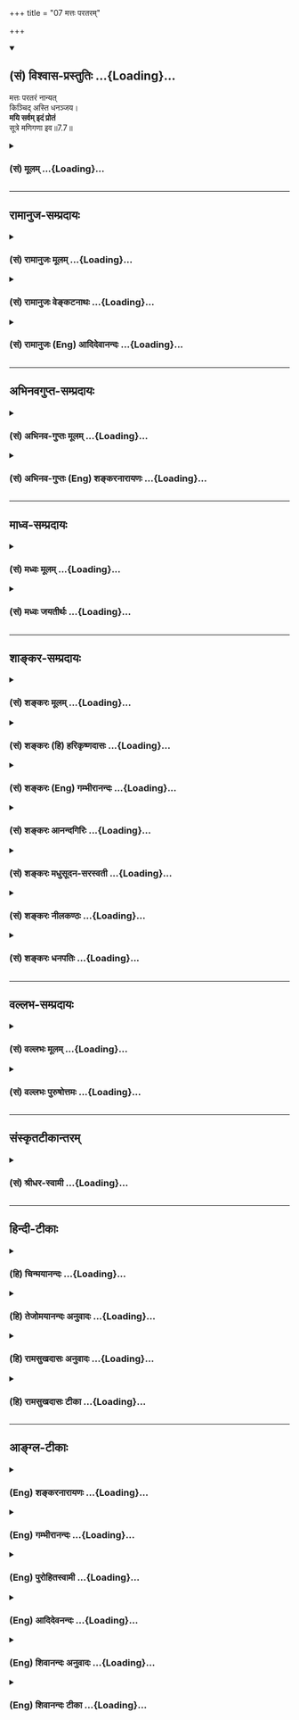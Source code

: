 +++
title = "07 मत्तः परतरम्"

+++
<div class="js_include" newlevelforh1="2" title="(सं) विश्वास-प्रस्तुतिः" unfilled url="/mahAbhAratam/shlokashaH/06-bhIShma-parva/03-bhagavad-gItA-parva/saMskRtam/vishvAsa-prastutiH/07_jnAna-vijnAna-yogaH/07_mattaH_parataram.md">
<details open><summary><h2>(सं) विश्वास-प्रस्तुतिः ...{Loading}...</h2></summary>

मत्तः परतरं नान्यत्  
किञ्चिद् अस्ति धनञ्जय।  
**मयि सर्वम् इदं प्रोतं**  
सूत्रे मणिगणा इव॥7.7॥
</details>
</div>
<div class="js_include collapsed" newlevelforh1="3" title="(सं) मूलम्" unfilled url="/mahAbhAratam/shlokashaH/06-bhIShma-parva/03-bhagavad-gItA-parva/saMskRtam/mUlam/07_jnAna-vijnAna-yogaH/07_mattaH_parataram.md">
<details><summary><h3>(सं) मूलम् ...{Loading}...</h3></summary>

मत्तः परतरं नान्यत्किञ्चिदस्ति धनञ्जय।  
मयि सर्वमिदं प्रोतं सूत्रे मणिगणा इव।।7.7।।
</details>
</div>


_________________
## रामानुज-सम्प्रदायः
<div class="js_include collapsed" newlevelforh1="3" title="(सं) रामानुजः मूलम्" unfilled url="/mahAbhAratam/shlokashaH/06-bhIShma-parva/03-bhagavad-gItA-parva/saMskRtam/rAmAnujaH/mUlam/07_jnAna-vijnAna-yogaH/07_mattaH_parataram.md">
<details><summary><h3>(सं) रामानुजः मूलम् ...{Loading}...</h3></summary>

।।7.7।। यथा सर्वकारणस्य अपि प्रकृतिद्वयस्य कारणत्वेन सर्वाचेतनवस्तुशेषिणः
चेतनस्य अपि शेषित्वेन कारणतया शेषितया च अहं परतरः तथा
ज्ञानशक्तिबलादिगुणयोगेन च अहम् एव परतरः **मत्तः अन्यत्** मद्व्यतिरिक्तं
**किञ्चिद्** ज्ञानबलादिगुणान्तरयोगि **परतरं न अस्ति।**सर्वम् इदं
**चिदचिद्वस्तुजातं कार्यावस्थं कारणावस्थं च मच्छरीरभूतं** सूत्रे
**मणिगणवदात्मतया अवस्थिते** मयि प्रोतम् **आश्रितम्।  
  
यस्य पृथिवी शरीरम् (बृ॰ उ॰ 3।7।3)यस्यात्मा शरीरम् (बृ उ 3।7।22)एष
सर्वभूतान्तरात्मापहतपाप्मा दिव्यो देव एको नारायणः (सु॰ उ॰ 7) इति
आत्मशरीरभावेन अवस्थानम् च जगद्ब्रह्मणोः अन्तर्यामिब्राह्मणादिषु
सिद्धम्। अतः सर्वस्य परमपुरुषशरीरत्वेन आत्मभूतपरमपुरुषप्रकारत्वात्
सर्वप्रकारः परमपुरुष एव अवस्थित इति सर्वैः शब्दैः तस्य एव अभिधानम् इति
तत्तत्सामानाधिकरण्येन आह** रसः अहम् **इति चतुर्भिः**

</details>
</div>
<div class="js_include collapsed" newlevelforh1="3" title="(सं) रामानुजः वेङ्कटनाथः" unfilled url="/mahAbhAratam/shlokashaH/06-bhIShma-parva/03-bhagavad-gItA-parva/saMskRtam/rAmAnujaH/venkaTanAthaH/07_jnAna-vijnAna-yogaH/07_mattaH_parataram.md">
<details><summary><h3>(सं) रामानुजः वेङ्कटनाथः ...{Loading}...</h3></summary>

  
  
।।7.7।। मत्तः परतरम् इत्यत्र पूर्वोक्तस्यैवार्थस्य व्यतिरेकेण
दृढीकरणमात्रपरत्वे मन्दप्रयोजनत्वम् अहं परतर इत्येवंरूपेण
पूर्वमनुक्तेश्च तद्व्यतिरेकनिषेधोऽपि नातीवोचितः।
अतोऽनुपदिष्टापूर्वार्थपरत्वमेव शब्दस्य सम्भवदपरित्याज्यमित्यभिप्रायेणाह
यथेति। पूर्वश्लोकस्थतथाशब्दोऽत्रानुषक्तः
ततश्चानन्तमहाविभूतियोगोऽनन्तगुणयोगे दृष्टान्तित इत्यभिप्रायेणाह तथा
ज्ञानशक्तीति। शेषित्वेनेत्यन्तमर्थस्थितिप्रदर्शनङ्कारणतया शेषितया चेति
परतरत्वप्रकारकथनमित्यपुनरुक्तिः। नन्वहमेवेत्यवधारणमशक्यम्
स्वस्मात्परतरनिषेधेऽपि समनिषेधाप्रतीतेरित्यत्राह मत्तोऽन्यदिति।
मद्व्यतिरिक्तमिति। अयमभिप्रायः मत्तः इति पञ्चमीन परतरं इत्यनेनान्विता
तथा सत्यन्यशब्दानन्वयप्रसङ्गात् अतोमत्तोऽन्यत्परतरं नास्ति इत्यन्वये
अहमेव परतर इति फलितम् ततश्च समाभ्यधिकदरिद्रत्वमुक्तं भवति
इति। ज्ञानबलादिगुणान्तरयोगि किञ्चिदपीत्यनेन ब्रह्मेशानादयोऽधिकारिणः
परिशुद्धात्मानश्च क्रोडीकृताः। एवंभूमिरापः 7।4 इत्यादिना
निरपेक्षप्रकृतिपरिणामवादः केवलचेतनसन्निधिमात्र परिणामित्वं
प्रकृतिपुरुषयोरीश्वरं प्रत्यशेषत्ववादश्च निरस्तः। मत्तः परतरम् इत्यनेन तु
त्रिमूर्त्यैक्यसाम्योत्तीर्णव्यक्त्यन्तरप्रवाहेश्वरपक्षाः
प्रतिक्षिप्ताः। अथ पूर्वोक्तसर्वोपादानत्वप्रसक्तसविकारत्वपरिहारार्थं
पृथक्सिद्धप्रकृतिपुरुषादिवादनिरासार्थं च सर्वाधारत्वमुखेन
सर्वशरीरित्वमुच्यतेमयि इत्यर्धेन। सर्वमिदम् इत्यनेन
सर्वावस्थसमस्तचिदचिद्वस्तुसंग्रह इत्यभिप्रायेणोक्तं
चिदचिद्वस्तुजातमित्यादि। सूत्रमणिगणदृष्टान्तसामर्थ्यात्प्रोतम् इत्यनेन
चानुप्रवेशाश्रयाश्रयि भावप्रतीतेः। शरीरलक्षणमपि सूचितमित्यभिप्रायेण
मच्छरीरभूतमित्यादिकमुक्तम्। एकस्यैव सर्वाधारत्वमनुप्रविष्टस्य
गूढत्वमाधेयभूतप्रकृत्याद्यधीनस्थितिविरहश्च सूत्रदृष्टान्तसिद्धः।
प्रोतशब्देन सूत्रवद्बहिर्व्याप्त्यभावप्रतीतिव्युदासायाह आश्रितमिति। अत्र
सुबालोपनिषद्वाक्योपादानमन्तर्यामिणो
नारायणत्वव्यक्त्यर्थमन्तर्यामिब्राह्मणानुक्ततत्त्वान्तरसङ्ग्रहार्थं च।  
  

</details>
</div>
<div class="js_include collapsed" newlevelforh1="3" title="(सं) रामानुजः (Eng) आदिदेवानन्दः" unfilled url="/mahAbhAratam/shlokashaH/06-bhIShma-parva/03-bhagavad-gItA-parva/saMskRtam/rAmAnujaH/english/AdidevAnandaH/07_jnAna-vijnAna-yogaH/07_mattaH_parataram.md">
<details><summary><h3>(सं) रामानुजः (Eng) आदिदेवानन्दः ...{Loading}...</h3></summary>

7.7 I am absolutely superior to all in two ways: 1) I am the cause of both the Prakrtis and I am also their controlling master (Sesin). This controllership over inanimate nature is exercised through the animate Prakrti (the Jivas) who form the inner controller (Sesin) of their bodies which are constituted of inanimate nature. 2) I am supreme to all in another sense also - as the possessor of knowledge, power, strength etc., in an infinite degree. There is no entity other than Me with such attributes of an eal or superior nature. The aggregate of all the animate and inanimate things, whether in their causal state or in the state of effect, is strung on Me who abides as their Self, as a row of gems on a thread. They depend on Me. And it is proved that the universe of inanimate and animate beings exists as the body with Brahman (i.e.
the Supreme Person) as their Self as declared by the Antaryami-brahmana and other texts: 'He whose body is the earth' (Br. U., 3.7-3), 'He whose body is the self' (Br. U. Madh., 3.7.22), and 'He is the inner self of all beings, without evil, He is the Lord in the supreme heaven, He is the one Narayana' (Su. U., 7). Thus, as everything constitutes the body of the Supreme Person forming only a mode of His who is their Self, the Supreme Person alone exists, and all things (which we speak of as diversity) are only His modes. Therefore all terms used in common parlance for different things, denote Him only. Sri Krsna shows this by coordinating some important ones among these entities with Himself.

</details>
</div>


_________________
## अभिनवगुप्त-सम्प्रदायः
<div class="js_include collapsed" newlevelforh1="3" title="(सं) अभिनव-गुप्तः मूलम्" unfilled url="/mahAbhAratam/shlokashaH/06-bhIShma-parva/03-bhagavad-gItA-parva/saMskRtam/abhinava-guptaH/mUlam/07_jnAna-vijnAna-yogaH/07_mattaH_parataram.md">
<details><summary><h3>(सं) अभिनव-गुप्तः मूलम् ...{Loading}...</h3></summary>

।।7.6 7.7।। एतद्योनीनि इति। मत्तः इति। उपधारय अभ्यासाहितानुभवक्रमेण (
अभ्यासानुभव ) आत्मसमीपे कुरु। एवं च त्वमेवोपधारय यत् अहं वासुदेवो भूतः
+++(S K वासुदेवीभूतः)+++ सर्वस्य प्रभवः प्रलयश्च। अहम् +++(N omit the sentence
अहं प्रदर्शितम्)+++ इत्यनेन प्रकृतिपुरुषपुरुषोत्तमेभ्यो व्यतिरिक्तोऽपि
ईश्वरः सर्वथा सर्वानुगतत्वेन स्थित इति साङ्ख्ययोगयोर्नास्ति भेदवादः इति
प्रदर्शितम्। सूत्रे मणिगणा इव यथा तन्तुरनवध्रियमाणरूपोऽपि अन्तर्लीनतया
स्थितः एवमहं सर्वत्र।

</details>
</div>
<div class="js_include collapsed" newlevelforh1="3" title="(सं) अभिनव-गुप्तः (Eng) शङ्करनारायणः" unfilled url="/mahAbhAratam/shlokashaH/06-bhIShma-parva/03-bhagavad-gItA-parva/saMskRtam/abhinava-guptaH/english/shankaranArAyaNaH/07_jnAna-vijnAna-yogaH/07_mattaH_parataram.md">
<details><summary><h3>(सं) अभिनव-गुप्तः (Eng) शङ्करनारायणः ...{Loading}...</h3></summary>

7.6-7 Etadyonini etc. Mattah etc. Keep them nearby : You should place
them in your neihbourhood following the method of experience augmented
by practice. Or \[it may mean that\] You should bear in mind that I, the
Vasudeva, am both the origin and destruction of all beings. What is
indicated by 'I' is this : Even though \[it is viewed that\] the
Absolute (Isvara) is distinct from the Prakrti, Soul and Supreme Soul,
It remains by all means immanent in all; hence there is no room for the
theory of dualism of the Sankhya and the Yoga schools. Just as the
pearls on the string. Just as the string does exist unobserved in the
interior \[in a necklace\] though its form remains undetected, in the
same fashion I remain in all.

</details>
</div>


_________________
## माध्व-सम्प्रदायः
<div class="js_include collapsed" newlevelforh1="3" title="(सं) मध्वः मूलम्" unfilled url="/mahAbhAratam/shlokashaH/06-bhIShma-parva/03-bhagavad-gItA-parva/saMskRtam/madhvaH/mUlam/07_jnAna-vijnAna-yogaH/07_mattaH_parataram.md">
<details><summary><h3>(सं) मध्वः मूलम् ...{Loading}...</h3></summary>

।।7.7।। अहमेव परतरः मत्तोऽन्यत्परतरं न किञ्चिदपि।

</details>
</div>
<div class="js_include collapsed" newlevelforh1="3" title="(सं) मध्वः जयतीर्थः" unfilled url="/mahAbhAratam/shlokashaH/06-bhIShma-parva/03-bhagavad-gItA-parva/saMskRtam/madhvaH/jayatIrthaH/07_jnAna-vijnAna-yogaH/07_mattaH_parataram.md">
<details><summary><h3>(सं) मध्वः जयतीर्थः ...{Loading}...</h3></summary>

।।7.7।। नन्वपरं परं च तत्त्वमुक्त्वा परतरोऽहमिति वक्तव्यंमत्तः इति
किमुच्यते इत्यतस्तात्पर्यमाह **अहमेवे**ति। परापरप्रकृत्योः
स्वाधीनत्वोक्त्यैव स्वस्य परतरत्वमुक्तप्रायम्। किं त्वपरतत्त्वं यथाऽनेकं
भूम्यादिभेदेन तथा च परतत्त्वंमुक्तस्तु स्यात्पराभासः इति वचनात्। तथा
परतरमपि किमनेकमुत त्वमेक एव इति जिज्ञासायामहमेव परतर इत्यनेनोच्यत
इत्यर्थः। कथमनेनेदं लभ्यते भगवत्प्रतियोगिकाधिक्यवन्निषेधस्यात्र
प्रतीतेरित्यतो योजयति **मत्त** इति। अन्यथा तरपोऽन्यशब्दस्य च
वैयर्थ्यादिति भावः।

</details>
</div>


_________________
## शाङ्कर-सम्प्रदायः
<div class="js_include collapsed" newlevelforh1="3" title="(सं) शङ्करः मूलम्" unfilled url="/mahAbhAratam/shlokashaH/06-bhIShma-parva/03-bhagavad-gItA-parva/saMskRtam/shankaraH/mUlam/07_jnAna-vijnAna-yogaH/07_mattaH_parataram.md">
<details><summary><h3>(सं) शङ्करः मूलम् ...{Loading}...</h3></summary>

।।7.7।। **मत्तः** परमेश्वरात् **परतरम् अन्यत्** कारणान्तरं **किञ्चित्
नास्ति न** विद्यते अहमेव जगत्कारणमित्यर्थः हे **धनञ्जय।** यस्मादेवं
तस्मात् **मयि** परमेश्वरे सर्वाणि भूतानि **सर्वमिदं** जगत् **प्रोतं**
अनुस्यूतम् अनुगतम् अनुविद्धं ग्रथितमित्यर्थ दीर्घतन्तुषु पटवत् सूत्रे च
**मणिगणा इव**।। केन केन धर्मेण विशिष्टे त्वयि सर्वमिदं प्रोतमित्युच्यते

</details>
</div>
<div class="js_include collapsed" newlevelforh1="3" title="(सं) शङ्करः (हि) हरिकृष्णदासः" unfilled url="/mahAbhAratam/shlokashaH/06-bhIShma-parva/03-bhagavad-gItA-parva/saMskRtam/shankaraH/hindI/harikRShNadAsaH/07_jnAna-vijnAna-yogaH/07_mattaH_parataram.md">
<details><summary><h3>(सं) शङ्करः (हि) हरिकृष्णदासः ...{Loading}...</h3></summary>

।।7.7।। ऐसा होनेके कारण मुझ परमेश्वरसे परतर ( अतिरिक्त ) जगत्का कारण अन्य
कुछ भी नहीं है अर्थात् मैं ही जगत्का एकमात्र कारण हूँ। हे धनंजय क्योंकि
ऐसा है इसलिये यह सम्पूर्ण जगत् और समस्त प्राणी मुझ परमेश्वरमें दीर्घ
तन्तुओंमें वस्त्रकी भाँति तथा सूत्रमें मणियोंकी भाँति पिरोया हुआ
अनुस्यूत अनुगत बिंधा हुआ गूँथा हुआ है।

</details>
</div>
<div class="js_include collapsed" newlevelforh1="3" title="(सं) शङ्करः (Eng) गम्भीरानन्दः" unfilled url="/mahAbhAratam/shlokashaH/06-bhIShma-parva/03-bhagavad-gItA-parva/saMskRtam/shankaraH/english/gambhIrAnandaH/07_jnAna-vijnAna-yogaH/07_mattaH_parataram.md">
<details><summary><h3>(सं) शङ्करः (Eng) गम्भीरानन्दः ...{Loading}...</h3></summary>

7.7 O Dhananjaya, asti, there is; na anyat kincit, nothing else
whatsoever, no other cause; parataram, higher; mattah, than Me, the
supreme God; i.e. I Myself am the source of the world. Since this is so,
therefore, sarvam, all; idam, this, all things, the Universe; protam,is
strung, woven, connected, i.e. transfixed; mayi, on Me, the supreme God;
like cloth in the warp, \[Like cloth formed by threads constituting its
warp and woof.\] and iva, like; maniganah, peals; sutre,on a string.
'What alities are You endowed with, by virtue of which all this is
strung on You; This is being answered:

</details>
</div>
<div class="js_include collapsed" newlevelforh1="3" title="(सं) शङ्करः आनन्दगिरिः" unfilled url="/mahAbhAratam/shlokashaH/06-bhIShma-parva/03-bhagavad-gItA-parva/saMskRtam/shankaraH/AnandagiriH/07_jnAna-vijnAna-yogaH/07_mattaH_parataram.md">
<details><summary><h3>(सं) शङ्करः आनन्दगिरिः ...{Loading}...</h3></summary>

।।7.7।। प्रधानात्परतोऽक्षरात्पुरुषवत्परमात्मनोऽपि परादन्यत्परं
स्यादित्याशङ्क्य प्रकृतिद्वयद्वारा सर्वकारणत्वमीश्वरस्योक्तमुपजीव्य
परिहरति **यतस्तस्मादिति।** नान्यदस्ति परमित्यत्र हेतुमाह **मयीति।**
परतरशब्दार्थमाह **अन्यदिति।** स्वातन्त्र्यव्यावृत्त्यर्थमन्तरशब्दः।
निषेधफलं कथयति **अहमेवेति।** सर्वजगत्कारणत्वेन सिद्धमर्थं
द्वितीयार्धव्याख्यानेन विशदयति **यस्मादिति।** अतो (यथा) दीर्घेषु
तिर्यक्षु च पटघटितेषु तन्तुषु पटस्यावगतिरवगम्यते तद्वन्मय्येवानुगतं
जगदित्याह **दीर्घेति।** यथा च मणयः सूत्रेऽनुस्यूतास्तेनैव ध्रियन्ते
तदभावे विप्रकीर्यन्ते यथा मयैवात्मभूतेन सर्वं व्याप्तं ततो निकृष्टं
विनष्टमेव स्यादिति श्लोकोक्तं दृष्टान्तमाह **सूत्र इति।**

</details>
</div>
<div class="js_include collapsed" newlevelforh1="3" title="(सं) शङ्करः मधुसूदन-सरस्वती" unfilled url="/mahAbhAratam/shlokashaH/06-bhIShma-parva/03-bhagavad-gItA-parva/saMskRtam/shankaraH/madhusUdana-sarasvatI/07_jnAna-vijnAna-yogaH/07_mattaH_parataram.md">
<details><summary><h3>(सं) शङ्करः मधुसूदन-सरस्वती ...{Loading}...</h3></summary>

।।7.7।। यस्मादहमेव मायया सर्वस्य जगतो
जन्मस्थितिभङ्गहेतुस्तस्मात्परमार्थतः
निखिलदृश्याकारपरिणतमायाधिष्ठानात्सर्वभासकान्मत्तः सद्रूपेण स्फुरणरूपेण च
सर्वानुस्यूतात्स्वत्प्रकाशपरमानन्दचैतन्यघनात्परमार्थसत्यात्स्वप्नदृश इव
स्वाप्निकं मायाविन इव मायिकं
शुक्तिशकलावच्छिन्नचैतन्यादिवत्तदज्ञानकल्पितं रजतं परतरं
परमार्थसत्यमन्यात्किंचिदपि नास्ति। हे धनंजय मयि कल्पितं परमार्थतो न
मत्तो भिद्यत इत्यर्थः। तदनन्यत्वमारम्भणशब्दादिभ्यः इति न्यायात्।
व्यवहारदृष्ट्या तु मयि सद्रूपे स्फुरणरूपे च सर्वमिदं जडजातं प्रोतं
ग्रथितं मत्सत्तया सदिव मत्स्फुरणेन च स्फुरदिव व्यवहाराय मायामयाय
कल्प्यते। सर्वस्य चैतन्यग्रथितत्वमात्रे दृष्टान्तः सूत्रे मणिगणा इवेति।
अथवा सूत्रै तैजसात्मनि हिरण्यगर्भे स्वप्नदृशि स्वप्नप्रोता मणिगणा इवेति
सर्वांशे दृष्टान्तो व्याख्येयः। अन्ये तुपरमतः
सेतून्मानसंबन्धभेदव्यपदेशेभ्यः इति सूत्रोक्तस्य पूर्वपक्षस्योत्तरत्वेन
श्लोकमिमं व्याचक्षते। मत्तः सर्वज्ञात्सर्वशक्तेः सर्वकारणात्परतरं
प्रशस्यतरं सर्वस्य जगतः सृष्टिसंहारयोः स्वतन्त्रं कारणमन्यन्नास्ति। हे
धनंजय यस्मादेवं तस्मान्मयि सर्वकारणे सर्वमिदं कार्यजातं प्रोतं ग्रथितं
नान्यत्र। सूत्रे मणिगणा इवेति दृष्टान्तस्तु ग्रथितत्वमात्रे नतु
कारणत्वे। कनककुण्डलादिवदिति तु योग्यो दृष्टान्तः।

</details>
</div>
<div class="js_include collapsed" newlevelforh1="3" title="(सं) शङ्करः नीलकण्ठः" unfilled url="/mahAbhAratam/shlokashaH/06-bhIShma-parva/03-bhagavad-gItA-parva/saMskRtam/shankaraH/nIlakaNThaH/07_jnAna-vijnAna-yogaH/07_mattaH_parataram.md">
<details><summary><h3>(सं) शङ्करः नीलकण्ठः ...{Loading}...</h3></summary>

।।7.7।। एवमेकविज्ञानात्सर्वविज्ञानं प्रकृतमात्मनो जगदुपादानत्वेनोपपाद्य
तत एवात्मनो निर्विकारत्वहाने प्राप्ते आह **मत्त इति।** कारणान्मृदादेः
परं पृथग्भूतं घटादि व्यवहारे तयोर्भेदानुभवात्। परतरं तु
गवाश्वादिमृदनुपादानकत्वात्। एवं ब्रह्मणः परतरं तदनुपादानकं किञ्चिदपि
नास्ति। हे धनंजय एवं प्रपञ्चे ब्रह्माव्यतिरेकं प्रदर्श्य ब्रह्मणि
प्रपञ्चव्यतिरेकं सदृष्टान्तमाह **मयीति।** मयि सद्रूपेण स्फुरणरूपेण च
सूत्रवत्सर्वत्रानुस्यूते यदिदं सर्वं मणिगणवत्परस्परव्यावृत्तं तत्प्रोतं
तेन व्यावृत्तेभ्योऽनुवृत्तं भिन्नमिति न्यायेन प्रपञ्चातीतोऽहमतो न मम
विकारित्वमित्यर्थः।

</details>
</div>
<div class="js_include collapsed" newlevelforh1="3" title="(सं) शङ्करः धनपतिः" unfilled url="/mahAbhAratam/shlokashaH/06-bhIShma-parva/03-bhagavad-gItA-parva/saMskRtam/shankaraH/dhanapatiH/07_jnAna-vijnAna-yogaH/07_mattaH_parataram.md">
<details><summary><h3>(सं) शङ्करः धनपतिः ...{Loading}...</h3></summary>

।।7.7।। यस्मादेवं तस्मान्मत्तः परमेस्वरात्परतरमन्यत्कारणान्तरं
किंचिन्नास्ति न विद्यते अहमेव सर्वस्मात्परः जगत्कारणमित्यर्थः।
परतराभावप्रदर्शनेन परम्। अतःसेतून्मानसंबन्धभेदव्यपदेशेभ्यः इति
सूत्रोक्ताशङ्कापि परिहृता। परमेश्वरात्परमन्यदस्ति। कुतःअयमात्मा स सेतुः
इति सेतोश्चतुष्पादित्याद्युन्मानस्यसता सोभ्य तदा संपन्नो भवति इति
संबन्धस्यअथ य एोऽन्तरादित्येय एषोऽन्तरक्षिणि इति भदस्य व्यपदेशेभ्य इति
तदर्थः। तथाच सिद्धान्तसूत्राणिसामान्यात्तु बुद्य्धर्थः
पादवत्स्थानविशेषात्प्रकाशादिवत्उपपत्तेश्च तथान्यप्रतिषेधात्अनेन
सर्वगतत्वमायामशब्दीदिभ्यः इति। तुशब्दः पूर्वपक्षव्यावृत्त्यर्थः। न
ब्राह्मणोऽन्यात्किंचिद्भवितुमर्हति प्रमाणाभावात्। नह्यन्यस्यास्तित्वे
किंचित्प्रमाणमुपलभामहे। सर्वस्य हि जनिमतो वस्तुजातस्य जन्मादि ब्रह्मणो
भवतीति निर्धारितमनन्यत्वं च कारणात्कार्यस्य। नच ब्रह्मव्यतिरिक्तं
किंचिदजं संभवतिसदेव सोभ्येदमग्र आसीदेकमेवाद्वितीयम्
इत्यवधारणादेकविज्ञानेन च सर्वविज्ञानप्रतिज्ञानान्न
ब्रह्मव्यतिरिक्तवस्त्वस्तित्वमवकल्पते। नतु सेत्वादिव्यपदेशो
ब्रह्मव्यतिरिक्तत्वं सूचयतीत्युक्तं तत्प्रत्युच्यते।
सेतुसामान्यात्सेतुशब्द आत्मनि प्रयुक्त इति श्लिष्यते जगतस्तन्मर्यादानां
च विधारकत्वं सेतुसामान्यमात्मनोऽतः सेतुरिव सेतुरिति प्रकृत आत्मा
स्तूयते। सेतुं तीर्त्वेत्यपि तरतेरतिक्रमासंभवात्प्राप्नोत्यर्थे एव
वर्तते यथा व्याकरणं तीर्ण इति प्राप्त उच्यते नातिक्रान्तस्तद्वत्
उन्मादव्यपदेशोऽपि न ब्रह्मव्यरिरिक्तवस्त्वस्तित्वप्रतिपत्त्यर्थः किंतु
बुद्य्धर्थ उपासनार्थः पादवत्। यथा मनआकाशयोरध्यात्ममधितैवतं च
ब्रह्मप्रतीकयोराम्रातयोश्चत्वारो वाक्प्राणचक्षुःश्रोत्राणीति
सनःसंबन्धिनः पादाः कल्पिताः चत्वारश्चाग्निवायुसूर्यदिशः आकाशसंबन्धिनः
आध्यानाय तद्वत्। यद्वा व्यवहाराय कार्षापणपादविभागकल्पनावत्। यदप्युक्तं
संबन्धव्यपदेशाद्भेदव्यपदेशाच्च परमेश्वरात्परमिति तदप्यसत्। यत एकस्यापि
स्थानविशेषापेक्षयैतौ य उपशमः स परमात्मना संबन्ध इत्युपाध्यपेक्षयोपचर्यते
न मितत्वापेक्षया तथा भेदव्यपदेशोऽपि ब्रह्मण उपाधिभेदापेक्षयैव न
स्वरुपभेदा पेक्षया। तत्र दृष्टान्तमाह प्रकाशवत्। यथैकस्यैव
सौर्यादिप्रकाशस्य सूचीपाशादिषूपाध्यपेक्षस्यैव संबन्धभदव्यपदेशो तद्वत्
मुख्यएव संबन्धादिः किं न स्यादित्याशङ्क्याह। उपपत्तेश्च
उपचारस्यैवोपपत्तेश्च। एवं सेत्वादिव्यपदेशान्तपरपक्षे हेतूनुन्मथ्य
संप्रति स्वपक्षं हेत्वन्तरेणोपसंहरति। तथान्यपर्तिषेधादपि न ब्रह्मणः परं
बस्त्वन्तरमस्तीति गम्यते। तथाहिस एवाधस्तादहमेवाधस्तादात्मैवाधस्तात्स
एवोपरिष्टात्सर्वं तं पदादाद्योऽन्यत्रात्मनः सर्वं वेद ब्रह्मैवेदं
सर्वमात्मैवेदं सर्वं नेह नानास्ति किंचनयस्मात्परं नापरमस्ति
किंचित्तदेतद्ब्रह्मापूर्वमनपरमनन्तरमबाह्मम् इत्येवमादीनि स्वप्रकरणस्थानि
अन्यार्थत्वेन परिणेतुम शक्यानि ब्रह्मव्यतिरिक्तं वस्त्वन्तरं वारयन्ति।
सर्वान्तरश्रुतेश्च न परमात्मनोऽन्तरोऽन्य आत्मास्तीत्यवधार्यते। अनेन
सेत्वादिव्यपदेशनिराकरणेनान्यप्रतिषेधसमाश्रयणेन च सर्वगतत्वमप्यात्मनः
सिद्धं भवति। सर्वगतत्वं चास्यायामशब्दादिभ्यो विज्ञायते। आयामशब्दो
व्यापिवचनः। यावान्वायमाकाशस्तावानेषोऽन्तर्हृदय आकाशःआकाशवत्सर्वगतश्च
नित्यःज्यायान्दिवो ज्यायानन्तरिक्षात्नित्यः सर्वगतः स्थाणुः इत्येवमादयो
हि श्रुतिस्मृतिन्यायाः सर्वगतत्वमात्मनो बोधयन्तीति दिग्विजये
उत्तरगोग्रहे च राज्ञो भीष्मादींश्च विजित्य धनमाहृतवतस्त्वत्तः परतर
एतादृशकर्मकर्ताऽन्यो यथा नास्ति तथा मत्तः परमन्यज्जगत्कारणं नास्तीति
ध्वनयन्संबोधयति धनंजयेति। यत एवं तस्मान्मयि परमेश्वरे सर्वमिदं
कार्यकारणात्मकं जगत्प्रोतं ग्रथितं यथा सूत्रे मणिगणा ग्रथितास्तद्वत्।
अनेन स्थितिहेतुस्वमपि स्वस्यैव दर्शितम्। केचित्तु यस्मादहमेव मायया
सर्वस्य जगतो जन्मस्थितिभङ्गहेतुस्तस्मात्परमार्थतो
निखिलदृश्याकारपरिणतमायाधिष्ठानात्परमार्थसत्यात्परतरं परमार्थ सत्यं
अन्यात्किंचिन्नास्ति। मयि कल्पितं परमार्थतो मत्तो न भिद्यत
इत्यर्थः। तदनन्यत्वमारम्भणशब्दादिभ्यः इति न्यायात्। व्यवहारदृष्ट्या तु
मयि सद्रूपे स्फरणरुपे च सर्वमिदं जटजातं प्रोतं ग्रथितं मत्सत्तया सदिव
मत्सफुरणेन स्फुरदिव व्यवहाराय मायामयाय कल्पते। सर्वस्य
चैतन्यगथितत्वमात्रे दृष्टान्तः सूत्रे मणिगणा इव। अथवा सूत्रे तैजसात्मनि
हिरण्यगर्भे स्वप्रदृशि स्वप्नप्राप्ता मणिगणा इव इति सर्वांशेऽपि
दृष्टान्तो व्याख्यायेय इति वर्णयन्ति। अस्मिन्पक्षेनेह नानास्ति किंचन
इतिवन्मत्तोऽन्यत्किंचिन्नास्तीत्येतावतैव मत्तः परमार्थसतोऽन्यद्भिन्नं
किंचिद्वस्तु परमार्थसन्नास्तीत्यर्थस्य निर्वाहे मयि सर्वमिदं कल्पितं
मनसि स्वप्नपदार्था इवेति वक्तव्ये परतरपदस्य प्रयोजनं प्रोतमित्यादेः
स्वारस्यं च चिन्त्यम्।

</details>
</div>


_________________
## वल्लभ-सम्प्रदायः
<div class="js_include collapsed" newlevelforh1="3" title="(सं) वल्लभः मूलम्" unfilled url="/mahAbhAratam/shlokashaH/06-bhIShma-parva/03-bhagavad-gItA-parva/saMskRtam/vallabhaH/mUlam/07_jnAna-vijnAna-yogaH/07_mattaH_parataram.md">
<details><summary><h3>(सं) वल्लभः मूलम् ...{Loading}...</h3></summary>

।।7.7।। यस्मादेवं तस्मादेव माहात्म्यं पूर्वं ज्ञातव्यं मत्तः परतरं
नान्यदिति। अहमेव पर इत्यर्थः। किञ्चेदं सर्वं प्रोतमाश्रितं मयि तत्र
यद्यत्स्वरूपमान्तरं बहिरिदं युष्मदाद्युपलभ्यमानत्वात्सत्त्वं जगत्
मत्स्वरूपेणेदं नत्वविद्याकल्पितम्। तत्र दृष्टान्तः सूत्रे मणिगणा इव
इत्यात्मशरीरभावेनावस्थानमुक्तं यस्य पृथिवी शरीरं बृ.उ.3।7।3 यस्मात्मा
शरीरं श.प.ब्रा.14।5।6।5।30 य एषः ह्येषः सर्वभूतान्तरात्मा मुं.उ.2।1।4
इत्यादौ प्रसिद्धं विज्ञेयम्।

</details>
</div>
<div class="js_include collapsed" newlevelforh1="3" title="(सं) वल्लभः पुरुषोत्तमः" unfilled url="/mahAbhAratam/shlokashaH/06-bhIShma-parva/03-bhagavad-gItA-parva/saMskRtam/vallabhaH/puruShottamaH/07_jnAna-vijnAna-yogaH/07_mattaH_parataram.md">
<details><summary><h3>(सं) वल्लभः पुरुषोत्तमः ...{Loading}...</h3></summary>

  
  
।।7.7।। यत उत्पत्तिप्रलयकारणमहमेवातो हे धनञ्जय मद्विभूतिरूप
एतज्ज्ञानयोग्य मत्तः परतरं श्रेष्ठं जगत् जगति वा किञ्चित् अहं स इति
भेदेनापि अन्यन्नास्ति एवमुत्पत्तिप्रलयकारणेन स्वत
उत्तमत्वाभावमन्यस्योक्त्वा स्थितिहेतुत्वेनाऽपि तथा त्वमेवेति स्वस्य
स्थितिहेतुत्वमाह मयीति। इदं सर्वं जगत् मयि प्रोतं ग्रथितं मदाश्रयत्वेन
तिष्ठतीत्यर्थः। अत्र दृष्टान्तमाह सूत्रे प्रोता मणिगणा इव। अत्रायं भावः
मणिगणाः क्रीडास्थजीवाधिदैविकरूपा यथा मयि तिष्ठन्ति तथेदं जगदप्याधिदैविकं
मयि तिष्ठतीति भावः।  
  

</details>
</div>


_________________
## संस्कृतटीकान्तरम्
<div class="js_include collapsed" newlevelforh1="3" title="(सं) श्रीधर-स्वामी" unfilled url="/mahAbhAratam/shlokashaH/06-bhIShma-parva/03-bhagavad-gItA-parva/saMskRtam/shrIdhara-svAmI/07_jnAna-vijnAna-yogaH/07_mattaH_parataram.md">
<details><summary><h3>(सं) श्रीधर-स्वामी ...{Loading}...</h3></summary>

।।7.7।। यस्मादेवं तस्मात् **मत्त इति।** मत्तः सकाशात्परतरं श्रेष्ठं जगतः
सृष्टिसंहारयोः स्वतन्त्रं कारणं किंचिदपि नास्ति।
स्थितिहेतुरप्यहमेवेत्याह **मयीति।** मयि सर्वमिदं जगत्प्रोतं ग्रथितं
आश्रितमित्यर्थः। दृष्टान्तः स्पष्टः।

</details>
</div>


_________________
## हिन्दी-टीकाः
<div class="js_include collapsed" newlevelforh1="3" title="(हि) चिन्मयानन्दः" unfilled url="/mahAbhAratam/shlokashaH/06-bhIShma-parva/03-bhagavad-gItA-parva/hindI/chinmayAnandaH/07_jnAna-vijnAna-yogaH/07_mattaH_parataram.md">
<details><summary><h3>(हि) चिन्मयानन्दः ...{Loading}...</h3></summary>

।।7.7।। इसके पूर्व के श्लोकों में कथित सिद्धान्त को स्वीकार करने पर हमें
जगत् की ओर देखने के दो दृष्टिकोण मिलते हैं। एक है अपर अर्थात् कार्यरूप
जगत् की दृष्टि से तथा दूसरा इससे भिन्न है पर अर्थात् कारण की दृष्टि से।
जैसे मिट्टी की दृष्टि से उसमें विभिन्न रूप रंग वाले घटों का सर्वथा अभाव
होता है वैसे ही चैतन्यस्वरूप पुरुष में न विषयों का स्थूल जगत् है और न
विचारों का सूक्ष्म जगत्। मुझसे अन्य किञ्चिन्मात्र वस्तु नहीं है। स्वप्न
से जागने पर जाग्रत् पुरुष के लिये स्वप्न जगत् की कोई वस्तु दृष्टिगोचर
नहीं होती। समुद्र में असंख्य लहरें उठती हुई दिखाई देती हैं परन्तु वास्तव
में वहाँ समुद्र के अतिरिक्त किसी का कोई अस्तित्व नहीं होता। उनकी
उत्पत्ति स्थिति और लय स्थान समुद्र ही होता है। संक्षेप में कोई भी वस्तु
अपने मूल स्वरूप का त्याग करके कदापि नहीं रह सकती है। पहले हमें बताया गया
है कि प्रत्येक प्राणी में एक भाग अपरा प्रकृतिरूप है जिसका संयोग
आत्मतत्त्व से हुआ है। यहाँ जिज्ञासु मन में शंका उठ सकती है कि क्या
मुझमें स्थित आत्मा अन्य प्राणी की आत्मा से भिन्न है यह विचार हमें इस
निष्कर्ष पर पहुँचायेगा कि विभिन्न शरीरों में भिन्नभिन्न आत्मायें हैं
अर्थात् आत्मा की अनेकता के सिद्धान्त पर हम पहुँच जायेंगे। .समस्त
नामरूपों में आत्मा के एकत्व को दर्शाने के लिये यहाँ भगवान् कहते हैं कि
वे ही इस जगत् के अधिष्ठान हैं। वे सभी रूपों को इस प्रकार धारण करते हैं
जैसे कण्ठाभरण में एक ही सूत्र सभी मणियों को पिरोये रहता है। यह दृष्टांत
अत्यन्त सारगर्भित है। काव्य के सौन्दर्य के साथसाथ उसमें दर्शनशास्त्र का
गम्भीर लाक्षणिक अर्थ भी निहित है। कण्ठाभरण में समस्त मणियाँ एक समान होते
हुये दर्शनीय भी होती हैं परन्तु वे समस्त छोटीबड़ी मणियाँ जिस एक सूत्र
में पिरोयी होती हैं वह सूत्र हमें दृष्टिगोचर नहीं होता तथापि उसके कारण
ही वह माला शोभायमान होती है। इसी प्रकार मणिमोती जिस पदार्थ से बने होते
हैं वह उससे भिन्न होता है जिस पदार्थ से सूत्र बना होता है। वैसे ही यह
जगत् असंख्य नामरूपों की एक वैचित्र्यपूर्ण सृष्टि है जिसे इस पूर्णरूप में
एक पारमार्थिक सत्य आत्मतत्त्व धारण किये रहता है। एक व्यक्ति विशेष में भी
शरीर मन और बुद्धि परस्पर भिन्न होते हुये भी एक साथ कार्य करते हैं और
समवेत रूप में जीवन का संगीत निसृत करते हैं। केवल यह आत्मतत्त्व ही इसका
मूल कारण है। यह श्लोक ऐसा उदाहरण है जिसमें हमें महर्षि व्यास की काव्य एवं
दर्शन की अपूर्व प्रतिभा के दर्शन होते हैं। यहाँ काव्य एवं दर्शन का
सुन्दर समन्वय हुआ है। किस प्रकार मुझ में यह जगत् पिरोया हुआ है वह सुनो

</details>
</div>
<div class="js_include collapsed" newlevelforh1="3" title="(हि) तेजोमयानन्दः अनुवादः" unfilled url="/mahAbhAratam/shlokashaH/06-bhIShma-parva/03-bhagavad-gItA-parva/hindI/tejomayAnandaH/anuvAdaH/07_jnAna-vijnAna-yogaH/07_mattaH_parataram.md">
<details><summary><h3>(हि) तेजोमयानन्दः अनुवादः ...{Loading}...</h3></summary>

।।7.7।। हे धनंजय ! मुझसे श्रेष्ठ (परे) अन्य किचिन्मात्र वस्तु नहीं है।
यह सम्पूर्ण जगत् सूत्र में मणियों के सदृश मुझमें पिरोया हुआ है।।

</details>
</div>
<div class="js_include collapsed" newlevelforh1="3" title="(हि) रामसुखदासः अनुवादः" unfilled url="/mahAbhAratam/shlokashaH/06-bhIShma-parva/03-bhagavad-gItA-parva/hindI/rAmasukhadAsaH/anuvAdaH/07_jnAna-vijnAna-yogaH/07_mattaH_parataram.md">
<details><summary><h3>(हि) रामसुखदासः अनुवादः ...{Loading}...</h3></summary>

।।7.7।। हे धनञ्जय ! मेरे बढ़कर (इस जगत् का) दूसरा कोई किञ्चिन्मात्र भी
कारण नहीं है। जैसे सूतकी मणियाँ सूतके धागेमें पिरोयी हुई होती हैं, ऐसे
ही यह सम्पूर्ण जगत् मेरेमें ही ओत-प्रोत है।

</details>
</div>
<div class="js_include collapsed" newlevelforh1="3" title="(हि) रामसुखदासः टीका" unfilled url="/mahAbhAratam/shlokashaH/06-bhIShma-parva/03-bhagavad-gItA-parva/hindI/rAmasukhadAsaH/TIkA/07_jnAna-vijnAna-yogaH/07_mattaH_parataram.md">
<details><summary><h3>(हि) रामसुखदासः टीका ...{Loading}...</h3></summary>

।।7.7।।***व्याख्या--*'मत्तः परतरं नान्यत् किञ्चिदस्ति धनञ्जय'--**हे
अर्जुन ! मेरे सिवाय दूसरा कोई कारण नहीं है, मैं ही सब संसारका महाकारण
हूँ। जैसे वायु आकाशसे ही उत्पन्न होती है, आकाशमें ही रहती है और आकाशमें
ही लीन होती है अर्थात् आकाशके सिवाय वायुकी कोई पृथक् स्वतन्त्र सत्ता
नहीं है। ऐसे ही संसार भगवान्से उत्पन्न होता है भगवान्में स्थित रहता है
और भगवान्में ही लीन हो जाता है अर्थात् भगवान्के सिवाय संसारकी कोई पृथक्
स्वतन्त्र सत्ता नहीं है। यहाँ **'परतरम्'** कहकर सबका मूल कारण बताया गया
है। मूल कारणके आगे कोई कारण नहीं है अर्थात् मूल कारणका कोई उत्पादक नहीं
है। भगवान् ही सबके मूल कारण हैं। यह संसार अर्थात् देश, काल, व्यक्ति,
वस्तु, घटना, परिस्थिति आदि सभी परिवर्तनशील हैं। परन्तु जिसके होनेपनसे इन
सबका होनापन दीखता है अर्थात् जिसकी सत्तासे ये सभी 'है' दीखते हैं, वह
परमात्मा ही इन सबमें परिपूर्ण हैं।  
  
भगवान्ने इसी अध्यायके दूसरे श्लोकमें कहा कि मैं विज्ञानसहित ज्ञान
कहूँगा, जिसको जाननेके बाद कुछ जानना बाकी नहीं रहेगा--**'यज्ज्ञात्वा नेह
भूयोऽन्यज्ज्ञातव्यमवशिष्यते'** और यहाँ कहते हैं कि मेरे सिवाय दूसरा कोई
कारण नहीं है--**'मत्तः परतरं नान्यत् किञ्चिदस्ति। '** दोनों ही जगह **'न
अन्यत्'**कहनेका तात्पर्य है कि जब मेरे सिवाय कुछ है ही नहीं, तब मेरेको
जाननेके बाद जानना कैसे बाकी रहेगा; अतः भगवान्ने यहाँ **'मयि सर्वमिदं
प्रोतम्'**और आगे **'वासुदेवः सर्वम्'** (7। 19) तथा **'सदसच्चाहम्'**(9।
19) कहा है। जो कार्य होता है, वह कारणके सिवाय अपनी कोई स्वतन्त्र सत्ता
नहीं रखता। वास्तवमें कारण ही कार्यरूपसे दीखता है। इस प्रकर जब कारणका
ज्ञान हो जायगा, तब कार्य कारणमें लीन हो जायगा अर्थात् कार्यकी अलग सत्ता
प्रतीत नहीं होगी और 'एक परमात्माके सिवाय अन्य कोई कारण नहीं है'--ऐसा
अनुभव स्वतः हो जायगा।  
  
**'मयि सर्वमिदं प्रोतं सूत्रे मणिगणा इव'--**यह सारा संसार सूतमें सूतकी
ही मणियोंकी तरह मेरेमें पिरोया हुआ है अर्थात् मैं ही सारे संसारमें
अनुस्यूत (व्याप्त) हूँ। जैसे सूतसे बनी मणियोंमें और सूतमें सूतके सिवाय
अन्य कुछ नहीं है; ऐसे ही संसारमें मेरे सिवाय अन्य कोई तत्त्व नहीं है।
तात्पर्य है कि जैसे सूतमें सूतकी मणियाँ पिरोयी गयी हों तो दीखनेमें
मणियाँ और सूत अलग-अलग दीखते हैं, पर वास्तवमें उनमें सूत एक ही होता है।
ऐसे ही संसारमें जितने प्राणी हैं, वे सभी नाम, रूप, आकृति आदिसे अलग-अलग
दीखते हैं, पर वास्तवमें उनमें व्याप्त रहनेवाला चेतन-तत्त्व एक ही है। वह
चेतन-तत्त्व मैं ही हूँ--**'क्षेत्रज्ञं चापि मां विद्धि सर्वक्षेत्रेषु
भारत'**(गीता 13। 2) अर्थात् मणिरूप अपरा प्रकृति भी मेरा स्वरूप है और
धागारूप परा प्रकृति भी मैं ही हूँ। दोनोंमें मैं ही परिपूर्ण हूँ, व्याप्त
हूँ। साधक जब संसारको संसारबुद्धिसे देखता है, तब उसको संसारमें
परिपूर्णरूपसे व्याप्त परमात्मा नहीं दीखते। जब उसको परमात्मतत्त्वका
वास्तविक बोध हो जाता है, तब व्याप्य-व्यापक भाव मिटकर एक परमात्मतत्त्व ही
दीखता है। इस तत्त्वको बतानेके लिये ही भगवान्ने यहाँ कारणरूपसे अपनी
व्यापकताका वर्णन किया है।  
  
***सम्बन्ध--***जो कुछ कार्य दीखता है, उसके मूलमें परमात्मा ही हैं--यह
ज्ञान करानेके लिये अब भगवान् आठवेंसे बारहवें श्लोकतकका प्रकरण आरम्भ करते
हैं।

</details>
</div>


_________________
## आङ्ग्ल-टीकाः
<div class="js_include collapsed" newlevelforh1="3" title="(Eng) शङ्करनारायणः" unfilled url="/mahAbhAratam/shlokashaH/06-bhIShma-parva/03-bhagavad-gItA-parva/english/shankaranArAyaNaH/07_jnAna-vijnAna-yogaH/07_mattaH_parataram.md">
<details><summary><h3>(Eng) शङ्करनारायणः ...{Loading}...</h3></summary>

7.7. There exists nothing beyond Me, O Dhananjaya; all this is strung on Me just as the groups of pearls on a string.

</details>
</div>
<div class="js_include collapsed" newlevelforh1="3" title="(Eng) गम्भीरानन्दः" unfilled url="/mahAbhAratam/shlokashaH/06-bhIShma-parva/03-bhagavad-gItA-parva/english/gambhIrAnandaH/07_jnAna-vijnAna-yogaH/07_mattaH_parataram.md">
<details><summary><h3>(Eng) गम्भीरानन्दः ...{Loading}...</h3></summary>

7.7 O Dhananjaya, there is nothing else whatsoever higher than Myself.
All this is strung on Me like pearls on a string.

</details>
</div>
<div class="js_include collapsed" newlevelforh1="3" title="(Eng) पुरोहितस्वामी" unfilled url="/mahAbhAratam/shlokashaH/06-bhIShma-parva/03-bhagavad-gItA-parva/english/purohitasvAmI/07_jnAna-vijnAna-yogaH/07_mattaH_parataram.md">
<details><summary><h3>(Eng) पुरोहितस्वामी ...{Loading}...</h3></summary>

7.7 O Arjuna! There is nothing higher than Me; all is strung upon Me as rows of pearls upon a thread.

</details>
</div>
<div class="js_include collapsed" newlevelforh1="3" title="(Eng) आदिदेवनन्दः" unfilled url="/mahAbhAratam/shlokashaH/06-bhIShma-parva/03-bhagavad-gItA-parva/english/AdidevanandaH/07_jnAna-vijnAna-yogaH/07_mattaH_parataram.md">
<details><summary><h3>(Eng) आदिदेवनन्दः ...{Loading}...</h3></summary>

7.7 There is nothing higher than Myself, O Arjuna. All this is strung on Me, as rows of gems on a thread.

</details>
</div>
<div class="js_include collapsed" newlevelforh1="3" title="(Eng) शिवानन्दः अनुवादः" unfilled url="/mahAbhAratam/shlokashaH/06-bhIShma-parva/03-bhagavad-gItA-parva/english/shivAnandaH/anuvAdaH/07_jnAna-vijnAna-yogaH/07_mattaH_parataram.md">
<details><summary><h3>(Eng) शिवानन्दः अनुवादः ...{Loading}...</h3></summary>

7.7 There is nothing whatsoever higher than Me, O Arjuna. All this is strung on Me, as clusters of gems on a string.

</details>
</div>
<div class="js_include collapsed" newlevelforh1="3" title="(Eng) शिवानन्दः टीका" unfilled url="/mahAbhAratam/shlokashaH/06-bhIShma-parva/03-bhagavad-gItA-parva/english/shivAnandaH/TIkA/07_jnAna-vijnAna-yogaH/07_mattaH_parataram.md">
<details><summary><h3>(Eng) शिवानन्दः टीका ...{Loading}...</h3></summary>

7.7 मत्तः than Me; परतरम् higher; न not; अन्यत् other; किञ्चित् anyone;
अस्ति is; धनञ्जय O Dhananjaya; मयि in Me; सर्वम् all; इदम् this; प्रोतम्
is strung; सूत्रे on a string; मणिगणाः clusters of gems; इव
like.Commentary There is no other cause of the universe but Me. I alone am the the cause of the universe. This illustration of gems and thread illustrates only the idea that all beings and the whole world are threaded on the Lord. The thread is not the cause of the gems. As Brahman is all in all there is nothing whatever higher than It.

</details>
</div>
